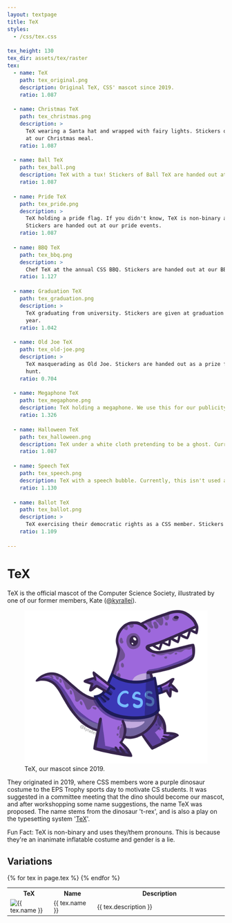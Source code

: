 ```yaml
---
layout: textpage
title: TeX
styles:
  - /css/tex.css

tex_height: 130
tex_dir: assets/tex/raster
tex:
  - name: TeX
    path: tex_original.png
    description: Original TeX, CSS' mascot since 2019.
    ratio: 1.087

  - name: Christmas TeX
    path: tex_christmas.png
    description: >
      TeX wearing a Santa hat and wrapped with fairy lights. Stickers of Christmas TeX are handed out 
      at our Christmas meal.
    ratio: 1.087

  - name: Ball TeX
    path: tex_ball.png
    description: TeX with a tux! Stickers of Ball TeX are handed out at the CSS Ball.
    ratio: 1.087

  - name: Pride TeX
    path: tex_pride.png
    description: >
      TeX holding a pride flag. If you didn't know, TeX is non-binary and uses they/them pronouns. 
      Stickers are handed out at our pride events.
    ratio: 1.087

  - name: BBQ TeX
    path: tex_bbq.png
    description: >
      Chef TeX at the annual CSS BBQ. Stickers are handed out at our BBQ events.
    ratio: 1.127   
    
  - name: Graduation TeX
    path: tex_graduation.png
    description: > 
      TeX graduating from university. Stickers are given at graduation to those graduating each 
      year.
    ratio: 1.042

  - name: Old Joe TeX
    path: tex_old-joe.png
    description: > 
      TeX masquerading as Old Joe. Stickers are handed out as a prize for completing the scavenger 
      hunt.
    ratio: 0.704

  - name: Megaphone TeX
    path: tex_megaphone.png
    description: TeX holding a megaphone. We use this for our publicity.
    ratio: 1.326

  - name: Halloween TeX
    path: tex_halloween.png
    description: TeX under a white cloth pretending to be a ghost. Currently, this isn't used anywhere.
    ratio: 1.087

  - name: Speech TeX
    path: tex_speech.png
    description: TeX with a speech bubble. Currently, this isn't used anywhere.
    ratio: 1.130

  - name: Ballot TeX
    path: tex_ballot.png
    description: >
      TeX exercising their democratic rights as a CSS member. Stickers are handed out at our AGM.
    ratio: 1.109

---
```


# TeX

TeX is the official mascot of the Computer Science Society, illustrated by one of our former members, 
Kate ([@kyrallei](https://www.instagram.com/kyrallei/)).

<figure>
  <img src="/assets/tex/raster/tex_original.png" alt="TeX">
  <figcaption>TeX, our mascot since 2019.</figcaption>
</figure>

They originated in 2019, where CSS members wore a purple dinosaur costume to the EPS Trophy sports day 
to motivate CS students. It was suggested in a committee meeting that the dino should become our mascot, 
and after workshopping some name suggestions, the name TeX was proposed. The name stems from the dinosaur 
't-rex', and is also a play on the typesetting system '[TeX](https://en.wikipedia.org/wiki/TeX)'.

Fun Fact: TeX is non-binary and uses they/them pronouns. This is because they're an inanimate inflatable costume 
and gender is a lie.

## Variations

<table>
  <colgroup>
      <col span="1" style="width: 20%;">
      <col span="1" style="width: 20%;">
      <col span="1" style="width: 60%;">
  </colgroup>
  <tbody>
    <tr>
      <th>TeX</th>
      <th>Name</th>
      <th>Description</th>
    </tr>
  {% for tex in page.tex %}
    <tr>
      <td><img src="/{{ page.tex_dir }}/{{ tex.path }}" alt="{{ tex.name }}" width="{{ page.tex_height | times: tex.ratio }}" height="{{ page.tex_height }}" /></td>
      <td>{{ tex.name }}</td>
      <td>{{ tex.description }}</td>
    </tr>
  {% endfor %}
  </tbody>
</table>

